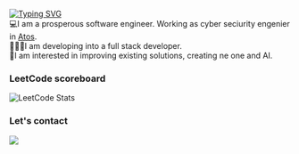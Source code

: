 
<a href="https://git.io/typing-svg"><img src="https://readme-typing-svg.demolab.com?font=Nunito&weight=600&pause=1000&color=3580DFE6&random=false&width=435&lines=Hi%2C+I'm+Wiktoria!+%F0%9F%91%8B" alt="Typing SVG" /></a> <br>
💻I am a prosperous software engineer. Working as cyber seciurity engenier in [Atos](https://atos.net/en/). <br>
👩🏻‍💻I am developing into a full stack developer. <br>
💭I am interested in improving existing solutions, creating ne one and AI. <br>

<H3>LeetCode scoreboard</H3>

![LeetCode Stats](https://leetcode.card.workers.dev/wiktchojn?theme=dark&font=baloo&extension=null) <br>

<H3>Let's contact</H3>

<a href="https://www.linkedin.com/in/wiktoria-chojnacka-69713a264/">
    <img src="https://img.shields.io/badge/linkedin-%230077B5.svg?&style=for-the-badge&logo=linkedin&logoColor=white" />
  </a>
